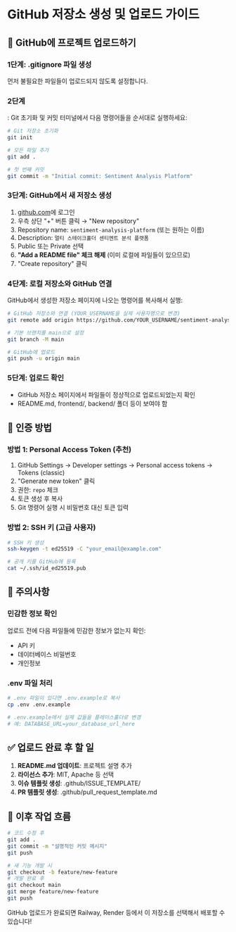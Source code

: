 # GitHub 저장소 생성 및 업로드 가이드

## 🔄 GitHub에 프로젝트 업로드하기

### 1단계: .gitignore 파일 생성
먼저 불필요한 파일들이 업로드되지 않도록 설정합니다.
### 2단계
: Git 초기화 및 커밋
터미널에서 다음 명령어들을 순서대로 실행하세요:

```bash
# Git 저장소 초기화
git init

# 모든 파일 추가
git add .

# 첫 번째 커밋
git commit -m "Initial commit: Sentiment Analysis Platform"
```

### 3단계: GitHub에서 새 저장소 생성
1. [github.com](https://github.com)에 로그인
2. 우측 상단 "+" 버튼 클릭 → "New repository"
3. Repository name: `sentiment-analysis-platform` (또는 원하는 이름)
4. Description: `멀티 스테이크홀더 센티멘트 분석 플랫폼`
5. Public 또는 Private 선택
6. **"Add a README file" 체크 해제** (이미 로컬에 파일들이 있으므로)
7. "Create repository" 클릭

### 4단계: 로컬 저장소와 GitHub 연결
GitHub에서 생성한 저장소 페이지에 나오는 명령어를 복사해서 실행:

```bash
# GitHub 저장소와 연결 (YOUR_USERNAME을 실제 사용자명으로 변경)
git remote add origin https://github.com/YOUR_USERNAME/sentiment-analysis-platform.git

# 기본 브랜치를 main으로 설정
git branch -M main

# GitHub에 업로드
git push -u origin main
```

### 5단계: 업로드 확인
- GitHub 저장소 페이지에서 파일들이 정상적으로 업로드되었는지 확인
- README.md, frontend/, backend/ 폴더 등이 보여야 함

## 🔐 인증 방법

### 방법 1: Personal Access Token (추천)
1. GitHub Settings → Developer settings → Personal access tokens → Tokens (classic)
2. "Generate new token" 클릭
3. 권한: `repo` 체크
4. 토큰 생성 후 복사
5. Git 명령어 실행 시 비밀번호 대신 토큰 입력

### 방법 2: SSH 키 (고급 사용자)
```bash
# SSH 키 생성
ssh-keygen -t ed25519 -C "your_email@example.com"

# 공개 키를 GitHub에 등록
cat ~/.ssh/id_ed25519.pub
```

## 🚨 주의사항

### 민감한 정보 확인
업로드 전에 다음 파일들에 민감한 정보가 없는지 확인:
- API 키
- 데이터베이스 비밀번호  
- 개인정보

### .env 파일 처리
```bash
# .env 파일이 있다면 .env.example로 복사
cp .env .env.example

# .env.example에서 실제 값들을 플레이스홀더로 변경
# 예: DATABASE_URL=your_database_url_here
```

## ✅ 업로드 완료 후 할 일

1. **README.md 업데이트**: 프로젝트 설명 추가
2. **라이선스 추가**: MIT, Apache 등 선택
3. **이슈 템플릿 생성**: .github/ISSUE_TEMPLATE/
4. **PR 템플릿 생성**: .github/pull_request_template.md

## 🔄 이후 작업 흐름

```bash
# 코드 수정 후
git add .
git commit -m "설명적인 커밋 메시지"
git push

# 새 기능 개발 시
git checkout -b feature/new-feature
# 개발 완료 후
git checkout main
git merge feature/new-feature
git push
```

GitHub 업로드가 완료되면 Railway, Render 등에서 이 저장소를 선택해서 배포할 수 있습니다!